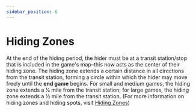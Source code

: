 ```yaml
---
sidebar_position: 6
---
```

# Hiding Zones

At the end of the hiding period, the hider must be at a transit station/stop that is included in the game's map–this now acts as the center of their hiding zone. The hiding zone extends a certain distance in all directions from the transit station, forming a circle within which the hider may move freely until the **end game** begins. For small and medium games, the hiding zone extends a ¼ mile from the transit station; for large games, the hiding zone extends a ½ mile from the transit station. (For more information on hiding zones and hiding spots, visit [Hiding Zones](../hiding/hiding_zones))
